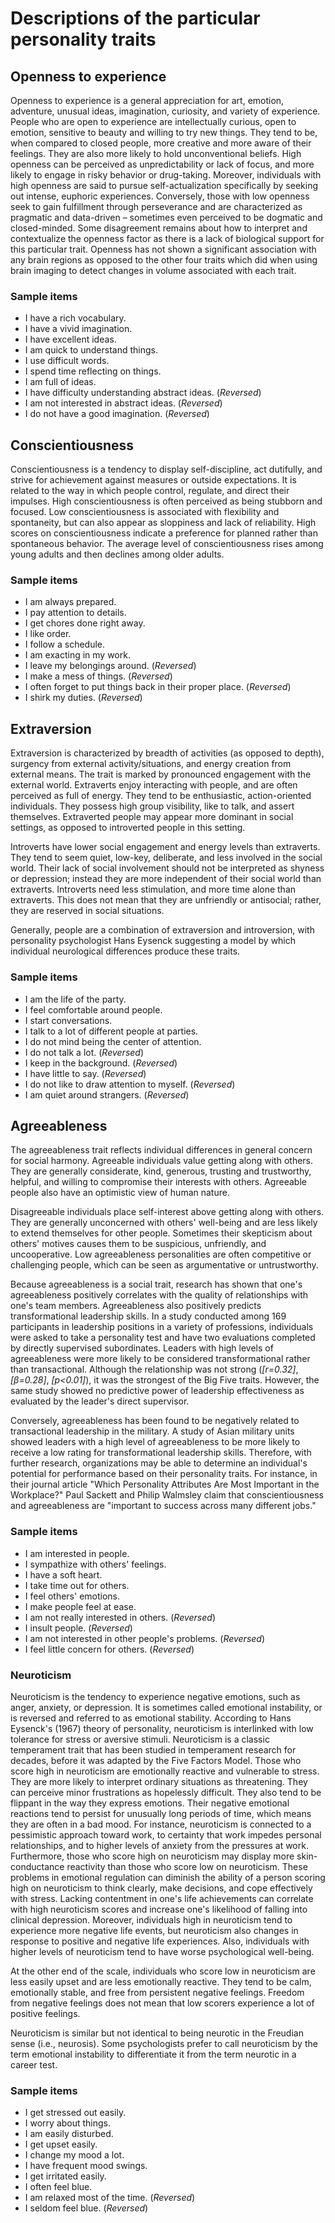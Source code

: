# Descriptions of the particular personality traits

## Openness to experience

Openness to experience is a general appreciation for art, emotion, adventure, unusual ideas, imagination, curiosity, and variety of experience. People who are open to experience are intellectually curious, open to emotion, sensitive to beauty and willing to try new things. They tend to be, when compared to closed people, more creative and more aware of their feelings. They are also more likely to hold unconventional beliefs. High openness can be perceived as unpredictability or lack of focus, and more likely to engage in risky behavior or drug-taking. Moreover, individuals with high openness are said to pursue self-actualization specifically by seeking out intense, euphoric experiences. Conversely, those with low openness seek to gain fulfillment through perseverance and are characterized as pragmatic and data-driven – sometimes even perceived to be dogmatic and closed-minded. Some disagreement remains about how to interpret and contextualize the openness factor as there is a lack of biological support for this particular trait. Openness has not shown a significant association with any brain regions as opposed to the other four traits which did when using brain imaging to detect changes in volume associated with each trait.

### Sample items

-   I have a rich vocabulary.
-   I have a vivid imagination.
-   I have excellent ideas.
-   I am quick to understand things.
-   I use difficult words.
-   I spend time reflecting on things.
-   I am full of ideas.
-   I have difficulty understanding abstract ideas. (_Reversed_)
-   I am not interested in abstract ideas. (_Reversed_)
-   I do not have a good imagination. (_Reversed_)

## Conscientiousness

Conscientiousness is a tendency to display self-discipline, act dutifully, and strive for achievement against measures or outside expectations. It is related to the way in which people control, regulate, and direct their impulses. High conscientiousness is often perceived as being stubborn and focused. Low conscientiousness is associated with flexibility and spontaneity, but can also appear as sloppiness and lack of reliability. High scores on conscientiousness indicate a preference for planned rather than spontaneous behavior. The average level of conscientiousness rises among young adults and then declines among older adults.

### Sample items

-   I am always prepared.
-   I pay attention to details.
-   I get chores done right away.
-   I like order.
-   I follow a schedule.
-   I am exacting in my work.
-   I leave my belongings around. (_Reversed_)
-   I make a mess of things. (_Reversed_)
-   I often forget to put things back in their proper place. (_Reversed_)
-   I shirk my duties. (_Reversed_)

## Extraversion

Extraversion is characterized by breadth of activities (as opposed to depth), surgency from external activity/situations, and energy creation from external means. The trait is marked by pronounced engagement with the external world. Extraverts enjoy interacting with people, and are often perceived as full of energy. They tend to be enthusiastic, action-oriented individuals. They possess high group visibility, like to talk, and assert themselves. Extraverted people may appear more dominant in social settings, as opposed to introverted people in this setting.

Introverts have lower social engagement and energy levels than extraverts. They tend to seem quiet, low-key, deliberate, and less involved in the social world. Their lack of social involvement should not be interpreted as shyness or depression; instead they are more independent of their social world than extraverts. Introverts need less stimulation, and more time alone than extraverts. This does not mean that they are unfriendly or antisocial; rather, they are reserved in social situations.

Generally, people are a combination of extraversion and introversion, with personality psychologist Hans Eysenck suggesting a model by which individual neurological differences produce these traits.

### Sample items

-   I am the life of the party.
-   I feel comfortable around people.
-   I start conversations.
-   I talk to a lot of different people at parties.
-   I do not mind being the center of attention.
-   I do not talk a lot. (_Reversed_)
-   I keep in the background. (_Reversed_)
-   I have little to say. (_Reversed_)
-   I do not like to draw attention to myself. (_Reversed_)
-   I am quiet around strangers. (_Reversed_)


## Agreeableness

The agreeableness trait reflects individual differences in general concern for social harmony. Agreeable individuals value getting along with others. They are generally considerate, kind, generous, trusting and trustworthy, helpful, and willing to compromise their interests with others. Agreeable people also have an optimistic view of human nature.

Disagreeable individuals place self-interest above getting along with others. They are generally unconcerned with others' well-being and are less likely to extend themselves for other people. Sometimes their skepticism about others' motives causes them to be suspicious, unfriendly, and uncooperative. Low agreeableness personalities are often competitive or challenging people, which can be seen as argumentative or untrustworthy.

Because agreeableness is a social trait, research has shown that one's agreeableness positively correlates with the quality of relationships with one's team members. Agreeableness also positively predicts transformational leadership skills. In a study conducted among 169 participants in leadership positions in a variety of professions, individuals were asked to take a personality test and have two evaluations completed by directly supervised subordinates. Leaders with high levels of agreeableness were more likely to be considered transformational rather than transactional. Although the relationship was not strong (_[r=0.32]_, _[β=0.28]_, _[p<0.01]_), it was the strongest of the Big Five traits. However, the same study showed no predictive power of leadership effectiveness as evaluated by the leader's direct supervisor.

Conversely, agreeableness has been found to be negatively related to transactional leadership in the military. A study of Asian military units showed leaders with a high level of agreeableness to be more likely to receive a low rating for transformational leadership skills. Therefore, with further research, organizations may be able to determine an individual's potential for performance based on their personality traits. For instance, in their journal article "Which Personality Attributes Are Most Important in the Workplace?" Paul Sackett and Philip Walmsley claim that conscientiousness and agreeableness are "important to success across many different jobs."

### Sample items

-   I am interested in people.
-   I sympathize with others' feelings.
-   I have a soft heart.
-   I take time out for others.
-   I feel others' emotions.
-   I make people feel at ease.
-   I am not really interested in others. (_Reversed_)
-   I insult people. (_Reversed_)
-   I am not interested in other people's problems. (_Reversed_)
-   I feel little concern for others. (_Reversed_)


### Neuroticism

Neuroticism is the tendency to experience negative emotions, such as anger, anxiety, or depression. It is sometimes called emotional instability, or is reversed and referred to as emotional stability. According to Hans Eysenck's (1967) theory of personality, neuroticism is interlinked with low tolerance for stress or aversive stimuli. Neuroticism is a classic temperament trait that has been studied in temperament research for decades, before it was adapted by the Five Factors Model. Those who score high in neuroticism are emotionally reactive and vulnerable to stress. They are more likely to interpret ordinary situations as threatening. They can perceive minor frustrations as hopelessly difficult. They also tend to be flippant in the way they express emotions. Their negative emotional reactions tend to persist for unusually long periods of time, which means they are often in a bad mood. For instance, neuroticism is connected to a pessimistic approach toward work, to certainty that work impedes personal relationships, and to higher levels of anxiety from the pressures at work. Furthermore, those who score high on neuroticism may display more skin-conductance reactivity than those who score low on neuroticism. These problems in emotional regulation can diminish the ability of a person scoring high on neuroticism to think clearly, make decisions, and cope effectively with stress. Lacking contentment in one's life achievements can correlate with high neuroticism scores and increase one's likelihood of falling into clinical depression. Moreover, individuals high in neuroticism tend to experience more negative life events, but neuroticism also changes in response to positive and negative life experiences. Also, individuals with higher levels of neuroticism tend to have worse psychological well-being.

At the other end of the scale, individuals who score low in neuroticism are less easily upset and are less emotionally reactive. They tend to be calm, emotionally stable, and free from persistent negative feelings. Freedom from negative feelings does not mean that low scorers experience a lot of positive feelings.

Neuroticism is similar but not identical to being neurotic in the Freudian sense (i.e., neurosis). Some psychologists prefer to call neuroticism by the term emotional instability to differentiate it from the term neurotic in a career test.

### Sample items

-   I get stressed out easily.
-   I worry about things.
-   I am easily disturbed.
-   I get upset easily.
-   I change my mood a lot.
-   I have frequent mood swings.
-   I get irritated easily.
-   I often feel blue.
-   I am relaxed most of the time. (_Reversed_)
-   I seldom feel blue. (_Reversed_)